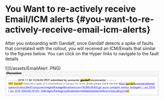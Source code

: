 # You Want to re-actively receive Email/ICM alerts {#you-want-to-re-actively-receive-email-icm-alerts}

After you onboarding with Gandalf, once Gandalf detects a spike of faults that correlated with the rollout, you will received an ICM/Emails that similar to the figures below. You can click on the Hyper links to navigate to the fault details

![](/assets/EmailAlert .PNG)![](/assets/ICMAlert.PNG)





